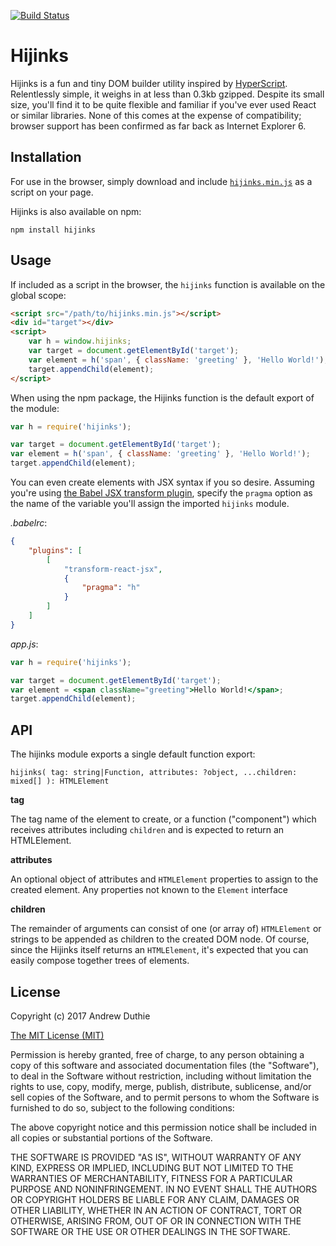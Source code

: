 [![Build Status](https://travis-ci.org/aduth/hijinks.svg)](https://travis-ci.org/aduth/hijinks)

# Hijinks

Hijinks is a fun and tiny DOM builder utility inspired by [HyperScript](https://github.com/hyperhype/hyperscript). Relentlessly simple, it weighs in at less than 0.3kb gzipped. Despite its small size, you'll find it to be quite flexible and familiar if you've ever used React or similar libraries. None of this comes at the expense of compatibility; browser support has been confirmed as far back as Internet Explorer 6.

## Installation

For use in the browser, simply download and include [`hijinks.min.js`](https://unpkg.com/hijinks/hijinks.min.js) as a script on your page.

Hijinks is also available on npm:

```
npm install hijinks
```

## Usage

If included as a script in the browser, the `hijinks` function is available on the global scope:

```html
<script src="/path/to/hijinks.min.js"></script>
<div id="target"></div>
<script>
	var h = window.hijinks;
	var target = document.getElementById('target');
	var element = h('span', { className: 'greeting' }, 'Hello World!');
	target.appendChild(element);
</script>
```

When using the npm package, the Hijinks function is the default export of the module:

```js
var h = require('hijinks');

var target = document.getElementById('target');
var element = h('span', { className: 'greeting' }, 'Hello World!');
target.appendChild(element);
```

You can even create elements with JSX syntax if you so desire. Assuming you're using [the Babel JSX transform plugin](https://www.npmjs.com/package/babel-plugin-transform-react-jsx#options), specify the `pragma` option as the name of the variable you'll assign the imported `hijinks` module.

_.babelrc_:

```json
{
	"plugins": [
		[
			"transform-react-jsx",
			{
				"pragma": "h"
			}
		]
	]
}
```

_app.js_:

```jsx
var h = require('hijinks');

var target = document.getElementById('target');
var element = <span className="greeting">Hello World!</span>;
target.appendChild(element);
```

## API

The hijinks module exports a single default function export:

```
hijinks( tag: string|Function, attributes: ?object, ...children: mixed[] ): HTMLElement
```

**tag**

The tag name of the element to create, or a function ("component") which receives attributes including `children` and is expected to return an HTMLElement.

**attributes**

An optional object of attributes and `HTMLElement` properties to assign to the created element. Any properties not known to the `Element` interface

**children**

The remainder of arguments can consist of one (or array of) `HTMLElement` or strings to be appended as children to the created DOM node. Of course, since the Hijinks itself returns an `HTMLElement`, it's expected that you can easily compose together trees of elements.

## License

Copyright (c) 2017 Andrew Duthie

[The MIT License (MIT)](https://opensource.org/licenses/MIT)

Permission is hereby granted, free of charge, to any person obtaining a copy of this software and associated documentation files (the "Software"), to deal in the Software without restriction, including without limitation the rights to use, copy, modify, merge, publish, distribute, sublicense, and/or sell copies of the Software, and to permit persons to whom the Software is furnished to do so, subject to the following conditions:

The above copyright notice and this permission notice shall be included in all copies or substantial portions of the Software.

THE SOFTWARE IS PROVIDED "AS IS", WITHOUT WARRANTY OF ANY KIND, EXPRESS OR IMPLIED, INCLUDING BUT NOT LIMITED TO THE WARRANTIES OF MERCHANTABILITY, FITNESS FOR A PARTICULAR PURPOSE AND NONINFRINGEMENT. IN NO EVENT SHALL THE AUTHORS OR COPYRIGHT HOLDERS BE LIABLE FOR ANY CLAIM, DAMAGES OR OTHER LIABILITY, WHETHER IN AN ACTION OF CONTRACT, TORT OR OTHERWISE, ARISING FROM, OUT OF OR IN CONNECTION WITH THE SOFTWARE OR THE USE OR OTHER DEALINGS IN THE SOFTWARE.

